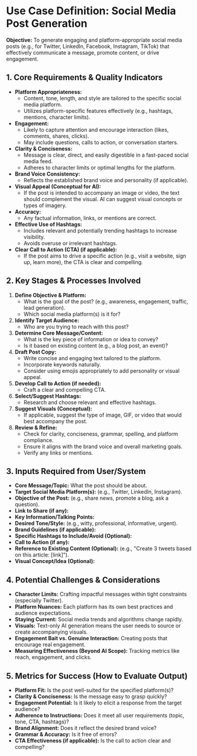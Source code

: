 # Use Case Definition: Social Media Post Generation

**Objective:** To generate engaging and platform-appropriate social media posts (e.g., for Twitter, LinkedIn, Facebook, Instagram, TikTok) that effectively communicate a message, promote content, or drive engagement.

## 1. Core Requirements & Quality Indicators

*   **Platform Appropriateness:**
    *   Content, tone, length, and style are tailored to the specific social media platform.
    *   Utilizes platform-specific features effectively (e.g., hashtags, mentions, character limits).
*   **Engagement:**
    *   Likely to capture attention and encourage interaction (likes, comments, shares, clicks).
    *   May include questions, calls to action, or conversation starters.
*   **Clarity & Conciseness:**
    *   Message is clear, direct, and easily digestible in a fast-paced social media feed.
    *   Adheres to character limits or optimal lengths for the platform.
*   **Brand Voice Consistency:**
    *   Reflects the established brand voice and personality (if applicable).
*   **Visual Appeal (Conceptual for AI):**
    *   If the post is intended to accompany an image or video, the text should complement the visual. AI can suggest visual concepts or types of imagery.
*   **Accuracy:**
    *   Any factual information, links, or mentions are correct.
*   **Effective Use of Hashtags:**
    *   Includes relevant and potentially trending hashtags to increase visibility.
    *   Avoids overuse or irrelevant hashtags.
*   **Clear Call to Action (CTA) (if applicable):**
    *   If the post aims to drive a specific action (e.g., visit a website, sign up, learn more), the CTA is clear and compelling.

## 2. Key Stages & Processes Involved

1.  **Define Objective & Platform:**
    *   What is the goal of the post? (e.g., awareness, engagement, traffic, lead generation).
    *   Which social media platform(s) is it for?
2.  **Identify Target Audience:**
    *   Who are you trying to reach with this post?
3.  **Determine Core Message/Content:**
    *   What is the key piece of information or idea to convey?
    *   Is it based on existing content (e.g., a blog post, an event)?
4.  **Draft Post Copy:**
    *   Write concise and engaging text tailored to the platform.
    *   Incorporate keywords naturally.
    *   Consider using emojis appropriately to add personality or visual appeal.
5.  **Develop Call to Action (if needed):**
    *   Craft a clear and compelling CTA.
6.  **Select/Suggest Hashtags:**
    *   Research and choose relevant and effective hashtags.
7.  **Suggest Visuals (Conceptual):**
    *   If applicable, suggest the type of image, GIF, or video that would best accompany the post.
8.  **Review & Refine:**
    *   Check for clarity, conciseness, grammar, spelling, and platform compliance.
    *   Ensure it aligns with the brand voice and overall marketing goals.
    *   Verify any links or mentions.

## 3. Inputs Required from User/System

*   **Core Message/Topic:** What the post should be about.
*   **Target Social Media Platform(s):** (e.g., Twitter, LinkedIn, Instagram).
*   **Objective of the Post:** (e.g., share news, promote a blog, ask a question).
*   **Link to Share (if any):**
*   **Key Information/Talking Points:**
*   **Desired Tone/Style:** (e.g., witty, professional, informative, urgent).
*   **Brand Guidelines (if applicable):**
*   **Specific Hashtags to Include/Avoid (Optional):**
*   **Call to Action (if any):**
*   **Reference to Existing Content (Optional):** (e.g., "Create 3 tweets based on this article: [link]").
*   **Visual Concept/Idea (Optional):**

## 4. Potential Challenges & Considerations

*   **Character Limits:** Crafting impactful messages within tight constraints (especially Twitter).
*   **Platform Nuances:** Each platform has its own best practices and audience expectations.
*   **Staying Current:** Social media trends and algorithms change rapidly.
*   **Visuals:** Text-only AI generation means the user needs to source or create accompanying visuals.
*   **Engagement Bait vs. Genuine Interaction:** Creating posts that encourage real engagement.
*   **Measuring Effectiveness (Beyond AI Scope):** Tracking metrics like reach, engagement, and clicks.

## 5. Metrics for Success (How to Evaluate Output)

*   **Platform Fit:** Is the post well-suited for the specified platform(s)?
*   **Clarity & Conciseness:** Is the message easy to grasp quickly?
*   **Engagement Potential:** Is it likely to elicit a response from the target audience?
*   **Adherence to Instructions:** Does it meet all user requirements (topic, tone, CTA, hashtags)?
*   **Brand Alignment:** Does it reflect the desired brand voice?
*   **Grammar & Accuracy:** Is it free of errors?
*   **CTA Effectiveness (if applicable):** Is the call to action clear and compelling?
